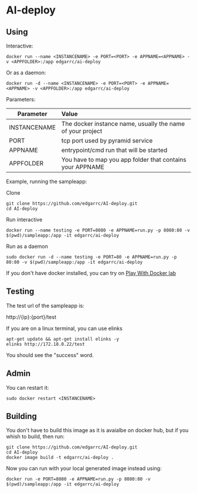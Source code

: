 # AI-deploy

## Using

Interactive:

```
docker run --name <INSTANCENAME> -e PORT=<PORT> -e APPNAME=<APPNAME> -v <APPFOLDER>:/app edgarrc/ai-deploy
```

Or as a daemon:

```
docker run -d --name <INSTANCENAME> -e PORT=<PORT> -e APPNAME=<APPNAME> -v <APPFOLDER>:/app edgarrc/ai-deploy
```

Parameters:

| Parameter       | Value        |
| ----------------|:-------------|
| INSTANCENAME    | The docker instance name, usually the name of your project |
| PORT            | tcp port used by pyramid service |
| APPNAME         | entrypoint/cmd run that will be started |
| APPFOLDER       | You have to map you app folder that contains your APPNAME |

Example, running the sampleapp:

Clone

```
git clone https://github.com/edgarrc/AI-deploy.git
cd AI-deploy
```

Run interactive

```
docker run --name testing -e PORT=8080 -e APPNAME=run.py -p 8080:80 -v $(pwd)/sampleapp:/app -it edgarrc/ai-deploy
```

Run as a daemon

```
sudo docker run -d --name testing -e PORT=80 -e APPNAME=run.py -p 80:80 -v $(pwd)/sampleapp:/app -it edgarrc/ai-deploy 
```

If you don't have docker installed, you can try on [Play With Docker lab](https://labs.play-with-docker.com/)

## Testing

The test url of the sampleapp is:

http://{ip}:{port}/test

If you are on a linux terminal, you can use elinks

```
apt-get update && apt-get install elinks -y
elinks http://172.18.0.22/test
```

You should see the "success" word.

## Admin

You can restart it:

```
sudo docker restart <INSTANCENAME>
```

## Building

You don't have to build this image as it is avaialbe on docker hub, but if you whish to build, then run:

```
git clone https://github.com/edgarrc/AI-deploy.git
cd AI-deploy
docker image build -t edgarrc/ai-deploy .
```

Now you can run with your local generated image instead using:

```
docker run -e PORT=8080 -e APPNAME=run.py -p 8080:80 -v $(pwd)/sampleapp:/app -it edgarrc/ai-deploy
```
